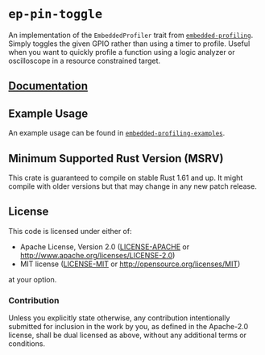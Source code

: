 # `ep-pin-toggle`

An implementation of the `EmbeddedProfiler` trait from [`embedded-profiling`].
Simply toggles the given GPIO rather than using a timer to profile. Useful when
you want to quickly profile a function using a logic analyzer or oscilloscope
in a resource constrained target.

## [Documentation](https://docs.rs/ep-pin-toggle/)

[`embedded-profiling`]: https://docs.rs/embedded-profiling

## Example Usage

An example usage can be found in [`embedded-profiling-examples`](https://github.com/TDHolmes/embedded-profiling).

## Minimum Supported Rust Version (MSRV)

This crate is guaranteed to compile on stable Rust 1.61 and up. It might compile with older versions but that may change in any new patch release.

## License

This code is licensed under either of:

- Apache License, Version 2.0 ([LICENSE-APACHE](../LICENSE-APACHE) or
  http://www.apache.org/licenses/LICENSE-2.0)
- MIT license ([LICENSE-MIT](../LICENSE-MIT) or http://opensource.org/licenses/MIT)

at your option.

### Contribution

Unless you explicitly state otherwise, any contribution intentionally submitted for inclusion in the
work by you, as defined in the Apache-2.0 license, shall be dual licensed as above, without any
additional terms or conditions.

